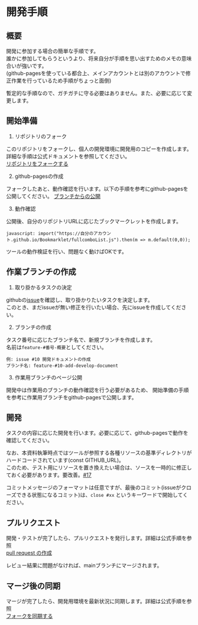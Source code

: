 ﻿# 開発手順

## 概要
開発に参加する場合の簡単な手順です。  
誰かに参加してもらうというより、将来自分が手順を思い出すためのメモの意味合いが強いです。  
(github-pagesを使っている都合上、メインアカウントとは別のアカウントで修正作業を行っているため手順がちょっと面倒)

暫定的な手順なので、ガチガチに守る必要はありません。また、必要に応じて変更します。

## 開始準備
1. リポジトリのフォーク

このリポジトリをフォークし、個人の開発環境に開発用のコピーを作成します。  
詳細な手順は公式ドキュメントを参照してください。  
[リポジトリをフォークする](https://docs.github.com/ja/pull-requests/collaborating-with-pull-requests/working-with-forks/fork-a-repo)

2. github-pagesの作成

フォークしたあと、動作確認を行います。以下の手順を参考にgithub-pagesを公開してください。
[ブランチからの公開](https://docs.github.com/ja/pages/getting-started-with-github-pages/configuring-a-publishing-source-for-your-github-pages-site#publishing-from-a-branch)

3. 動作確認

公開後、自分のリポジトリURLに応じたブックマークレットを作成します。

```
javascript: import("https://自分のアカウント.github.io/Bookmarklet/fullcomboList.js").then(m => m.default(0,0));
```

ツールの動作検証を行い、問題なく動けばOKです。

## 作業ブランチの作成

1. 取り掛かるタスクの決定

githubの[issue](https://github.com/wanau-ynw/Bookmarklet/issues)を確認し、取り掛かりたいタスクを決定します。  
このとき、まだissueが無い修正を行いたい場合、先にissueを作成してください。

2. ブランチの作成

タスク番号に応じたブランチ名で、新規ブランチを作成します。  
名前は`feature-#番号-概要`としてください。

```
例: issue #10 開発ドキュメントの作成
ブランチ名: feature-#10-add-develop-document
```

3. 作業用ブランチのページ公開

開発中は作業用のブランチの動作確認を行う必要があるため、
開始準備の手順を参考に作業用ブランチをgithub-pagesで公開します。

## 開発
タスクの内容に応じた開発を行います。必要に応じて、github-pagesで動作を確認してください。

なお、本資料執筆時点ではツールが参照する各種リソースの基準ディレクトリがハードコードされています(const GITHUB_URL)。  
このため、テスト用にリソースを置き換えたい場合は、ソースを一時的に修正しておく必要があります。要改善。[#17](https://github.com/wanau-ynw/Bookmarklet/issues/17)

コミットメッセージのフォーマットは任意ですが、最後のコミット(issueがクローズできる状態になるコミット)は、`close #xx` というキーワードで開始してください。

## プルリクエスト

開発・テストが完了したら、プルリクエストを発行します。詳細は公式手順を参照  
[pull request の作成](https://docs.github.com/ja/pull-requests/collaborating-with-pull-requests/proposing-changes-to-your-work-with-pull-requests/creating-a-pull-request)

レビュー結果に問題がなければ、mainブランチにマージされます。

## マージ後の同期

マージが完了したら、開発用環境を最新状況に同期します。詳細は公式手順を参照  
[フォークを同期する](https://docs.github.com/ja/pull-requests/collaborating-with-pull-requests/working-with-forks/syncing-a-fork)
